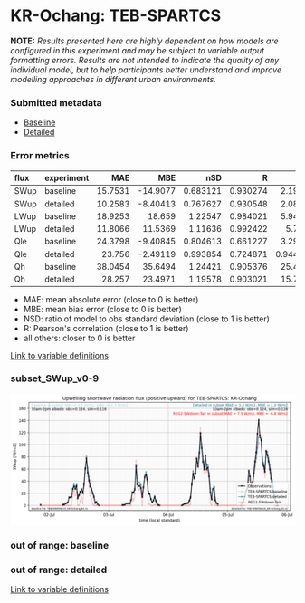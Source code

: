 # KR-Ochang: TEB-SPARTCS

**NOTE:** *Results presented here are highly dependent on how models are configured in this experiment and may be subject to variable output formatting errors. Results are not intended to indicate the quality of any individual model, but to help participants better understand and improve modelling approaches in different urban environments.*

### Submitted metadata

- [Baseline](TEB-SPARTCS_KR-Ochang_baseline_attrs.md)
- [Detailed](TEB-SPARTCS_KR-Ochang_detailed_attrs.md)

### Error metrics

| flux   | experiment   |     MAE |       MBE |      nSD |        R |       5th |     95th |    RMSE |    cRMSE |     AMBE |      1-nSD |       1-R |   nSkewness |   nKurtosis |   Overlap |
|:-------|:-------------|--------:|----------:|---------:|---------:|----------:|---------:|--------:|---------:|---------:|-----------:|----------:|------------:|------------:|----------:|
| SWup   | baseline     | 15.7531 | -14.9077  | 0.683121 | 0.930274 |  2.19674  | 40.6751  | 25.998  | 0.442352 | 14.9077  | 0.31688    | 0.069726  |   0.389912  |    0.728556 | 0.150872  |
| SWup   | detailed     | 10.2583 |  -8.40413 | 0.767627 | 0.930548 |  2.08209  | 27.2248  | 21.0482 | 0.40078  |  8.40413 | 0.232375   | 0.0694525 |   0.532292  |    1.05462  | 0.114078  |
| LWup   | baseline     | 18.9253 |  18.659   | 1.22547  | 0.984021 |  5.94706  | 60.8102  | 26.6526 | 0.299999 | 18.659   | 0.225469   | 0.0159786 |   5.78534   |    0.49129  | 0.0854236 |
| LWup   | detailed     | 11.8066 |  11.5369  | 1.11636  | 0.992422 |  5.7248   | 33.4474  | 15.9901 | 0.174525 | 11.5369  | 0.116356   | 0.0075783 |   3.47913   |    0.242595 | 0.0735971 |
| Qle    | baseline     | 24.3798 |  -9.40845 | 0.804613 | 0.661227 |  3.29183  | 24.9698  | 43.295  | 0.763766 |  9.40845 | 0.195387   | 0.338773  |   0.0386258 |    0.14223  | 0.220586  |
| Qle    | detailed     | 23.756  |  -2.49119 | 0.993854 | 0.724871 |  0.944237 |  2.76495 | 40.9955 | 0.739537 |  2.49119 | 0.00614732 | 0.275129  |   0.0676629 |    0.331996 | 0.18197   |
| Qh     | baseline     | 38.0454 |  35.6494  | 1.24421  | 0.905376 | 25.4561   | 71.6867  | 50.9876 | 0.543231 | 35.6494  | 0.244208   | 0.0946238 |   0.0301304 |    0.105137 | 0.545731  |
| Qh     | detailed     | 28.257  |  23.4971  | 1.19578  | 0.903021 | 15.7622   | 49.1591  | 42.0611 | 0.51987  | 23.4971  | 0.195786   | 0.0969794 |   0.0655103 |    0.202476 | 0.414273  |

 - MAE: mean absolute error (close to 0 is better)
 - MBE: mean bias error (close to 0 is better)
 - NSD: ratio of model to obs standard deviation (close to 1 is better)
 - R: Pearson's correlation (close to 1 is better)
 - all others: closer to 0 is better

[Link to variable definitions](../modelattrs/variable_definitions.md)

### <a name="subset_swup_v0-9"></a>subset_SWup_v0-9
[![TEB-SPARTCS_KR-Ochang_subset_SWup_v0-9.png](TEB-SPARTCS_KR-Ochang_subset_SWup_v0-9.png)](TEB-SPARTCS_KR-Ochang_subset_SWup_v0-9.png)

### out of range: baseline


### out of range: detailed



[Link to variable definitions](../modelattrs/variable_definitions.md)

